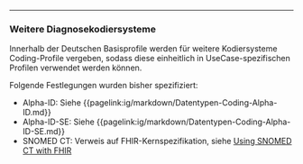 ------

### Weitere Diagnosekodiersysteme

Innerhalb der Deutschen Basisprofile werden für weitere Kodiersysteme Coding-Profile vergeben, sodass diese einheitlich in UseCase-spezifischen Profilen verwendet werden können.

Folgende Festlegungen wurden bisher spezifiziert:

- Alpha-ID: Siehe {{pagelink:ig/markdown/Datentypen-Coding-Alpha-ID.md}}
- Alpha-ID-SE: Siehe {{pagelink:ig/markdown/Datentypen-Coding-Alpha-ID-SE.md}}
- SNOMED CT: Verweis auf FHIR-Kernspezifikation, siehe [Using SNOMED CT with FHIR](https://www.hl7.org/fhir/snomedct.html)